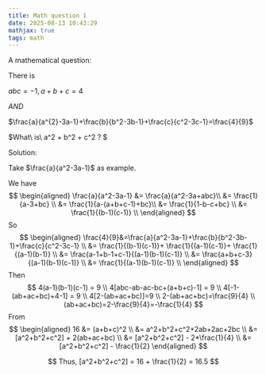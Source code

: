 ```yaml
---
title: Math question 1
date: 2025-08-13 10:43:29
mathjax: true
tags: math
---
```


A mathematical question:

There is

$abc=-1, a+b+c=4$

$AND$

$\frac{a}{a^{2}-3a-1}+\frac{b}{b^2-3b-1}+\frac{c}{c^2-3c-1}=\frac{4}{9}$

$What\ is\ a^2 + b^2 + c^2 ? $



Solution:

Take $\frac{a}{a^2-3a-1}$ as example.

We have
$$
\begin{aligned}
\frac{a}{a^2-3a-1}
&= \frac{a}{a^2-3a+abc}\\
&= \frac{1}{a-3+bc} \\
&= \frac{1}{a-(a+b+c-1)+bc}\\
&= \frac{1}{1-b-c+bc} \\
&= \frac{1}{(b-1)(c-1)} \\
\end{aligned}
$$
So
$$
\begin{aligned}
\frac{4}{9}&=\frac{a}{a^2-3a-1}+\frac{b}{b^2-3b-1}+\frac{c}{c^2-3c-1} \\
&=  \frac{1}{(b-1)(c-1)}+ \frac{1}{(a-1)(c-1)}+ \frac{1}{(a-1)(b-1)} \\
&=  \frac{a-1+b-1+c-1}{(a-1)(b-1)(c-1)} \\
&= \frac{a+b+c-3}{(a-1)(b-1)(c-1)} \\
&=  \frac{1}{(a-1)(b-1)(c-1)} \\
\end{aligned}
$$
Then
$$
4(a-1)(b-1)(c-1) = 9 \\
4[abc-ab-ac-bc+(a+b+c)-1] = 9 \\
4[-1-(ab+ac+bc)+4-1] = 9 \\
4[2-(ab+ac+bc)]=9 \\
2-(ab+ac+bc)=\frac{9}{4} \\
(ab+ac+bc)=2-\frac{9}{4}=-\frac{1}{4}
$$
From
$$
\begin{aligned}
16 &= (a+b+c)^2 \\
&= a^2+b^2+c^2+2ab+2ac+2bc \\
&= [a^2+b^2+c^2] + 2(ab+ac+bc) \\
&= [a^2+b^2+c^2] - 2*\frac{1}{4} \\
&= [a^2+b^2+c^2] - \frac{1}{2}
\end{aligned}
$$

$$
Thus, [a^2+b^2+c^2] = 16 + \frac{1}{2} = 16.5
$$

